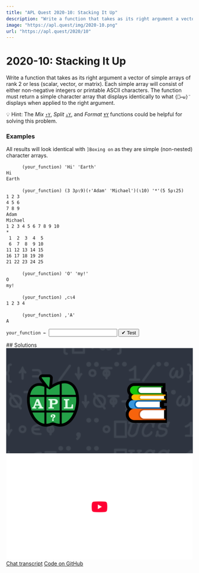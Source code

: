 ```yaml
---
title: "APL Quest 2020-10: Stacking It Up"
description: "Write a function that takes as its right argument a vector of simple arrays of rank 2 or less (scalar, vector, or matrix) and returns a simple character array that displays identically to what `{⎕←⍵}¨` displays when applied to the right argument."
image: "https://apl.quest/img/2020-10.png"
url: "https://apl.quest/2020/10"
---
```


# <span class=s>2020-</span>10: Stacking It Up
<!-- Write a function that takes as its right argument a vector of simple arrays of rank 2 or less (scalar, vector, or matrix) and returns a simple character array that displays identically to what `{⎕←⍵}¨` displays when applied to the right argument. -->
Write a function that takes as its right argument a vector of simple arrays of rank 2 or less (scalar, vector, or matrix). Each simple array will consist of either non-negative integers or printable ASCII characters. The function must return a simple character array that displays identically to what `{⎕←⍵}¨` displays when applied to the right argument.

💡 Hint: The *Mix* [`↑Y`](https://help.dyalog.com/latest/#Language/Primitive%20Functions/Mix.htm), *Split* [`↓Y`](https://help.dyalog.com/latest/#Language/Primitive%20Functions/Split.htm), and *Format* [`⍕Y`](https://help.dyalog.com/latest/#Language/Primitive%20Functions/Format%20Monadic.htm) functions could be helpful for solving this problem.

### Examples
All results will look identical with `]Boxing on` as they are simple (non-nested) character arrays.

```APL
      (your_function) 'Hi' 'Earth'
Hi   
Earth

      (your_function) (3 3⍴⍳9)(↑'Adam' 'Michael')(⍳10) '*'(5 5⍴⍳25)
1 2 3               
4 5 6               
7 8 9               
Adam                
Michael             
1 2 3 4 5 6 7 8 9 10
*                   
 1  2  3  4  5      
 6  7  8  9 10      
11 12 13 14 15      
16 17 18 19 20      
21 22 23 24 25

      (your_function) 'O' 'my!'
O  
my!

      (your_function) ,⊂⍳4
1 2 3 4

      (your_function) ,'A'
A
```
<div class="pdiv">
  <code onclick="p_Input.focus()">your_function ← </code><input id="p_Input" autocomplete="off" spellcheck="false" oninput="this.parentElement.querySelector`button`.disabled=false;localStorage.setItem(window.location.pathname,this.value)" onkeypress="subm(event)">
  <button onclick="alert$.next`Testing…`;submitSolution`p`" class="md-button md-button--primary">&#x2714; Test</button>
</div>
<blockquote id="p_Output"></blockquote>
## Solutions
<div onclick="play(this)" title="Video on YouTube" class="yt">
<img alt="Video Thumbnail" src="../../img/2020-10.png">
<img alt="YouTube" src="../../img/yt-big.png">
</div>
<a href="https://chat.stackexchange.com/transcript/52405?m=64172099#64172099" target="_blank" class="md-button md-button--primary">Chat transcript</a>
<a href="https://github.com/abrudz/apl_quest/tree/main/2020/10.apl" target="_blank" class="md-button md-button--primary right">Code on GitHub</a>

<script>
    testCases={"a":["'Hi' 'Earth'","0 'my!'","'O' 'my!'","'a'(⍪42)","(3 2⍴⍳6)(↑'Ad' 'Mich')(⍳4)'*'(2 3⍴⍳6)","⎕A[4?10](⍉5 2⍴2*⍳10)'a'"],"b":["'a'0",",⊂'abcd'",",⊂,42",",⊂'abc'",",⊂⍪'abc'",",⊂⍪3 14",",⊂⍪'a'",",⎕A[?26]","(3 2⍴0)(↑' A ' ' M  ')(4⍴0)' '(2 3⍴0)","'abc'"],"f":"{⍉1↓¯1↓⍉⍕⍪1/¨⍵}","p":"{⎕FMT⎕UCS 13@(=∘10)⎕UCS⍵}"}
    p_Input.value=localStorage.getItem(window.location.pathname)
    play=e=>e.outerHTML=`<iframe src="https://www.youtube.com/embed/LBelbuN1yRo?list=PLYKQVqyrAEj9wDIUyLDGtDAFTKY38BUMN&autoplay=1" title="<span class=s>2020-</span>10: Stacking It Up (APL Quest 2020-10)" frameborder="0" allow="accelerometer; autoplay; clipboard-write; encrypted-media; gyroscope; picture-in-picture; web-share" referrerpolicy="strict-origin-when-cross-origin" allowfullscreen></iframe>`
</script>
